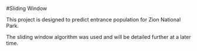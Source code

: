 #Sliding Window

This project is designed to predict entrance population for Zion National Park.

The sliding window algorithm was used and will be detailed further at a later time.
